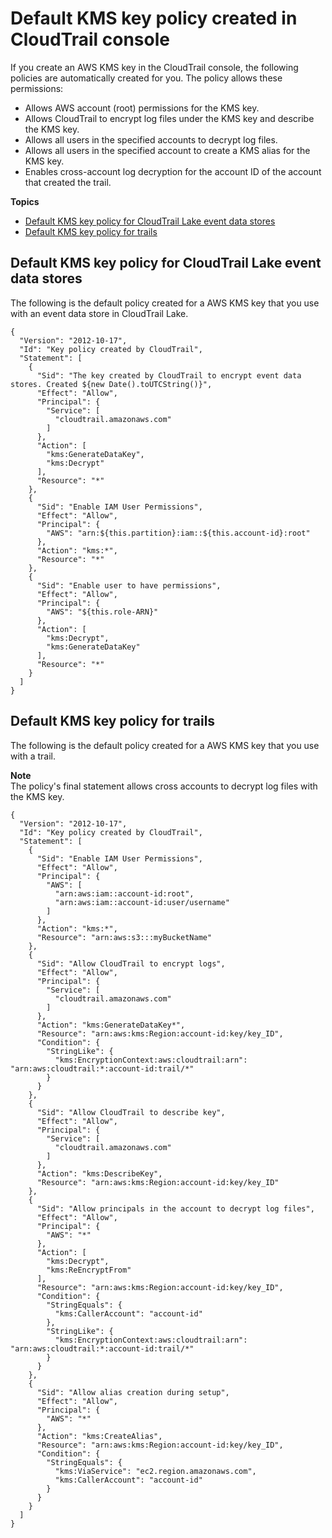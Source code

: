 # Default KMS key policy created in CloudTrail console<a name="default-kms-key-policy"></a>

If you create an AWS KMS key in the CloudTrail console, the following policies are automatically created for you\. The policy allows these permissions:
+ Allows AWS account \(root\) permissions for the KMS key\.
+ Allows CloudTrail to encrypt log files under the KMS key and describe the KMS key\.
+ Allows all users in the specified accounts to decrypt log files\.
+ Allows all users in the specified account to create a KMS alias for the KMS key\.
+ Enables cross\-account log decryption for the account ID of the account that created the trail\. 

**Topics**
+ [Default KMS key policy for CloudTrail Lake event data stores](#default-kms-key-policy-eds)
+ [Default KMS key policy for trails](#default-kms-key-policy-trail)

## Default KMS key policy for CloudTrail Lake event data stores<a name="default-kms-key-policy-eds"></a>

The following is the default policy created for a AWS KMS key that you use with an event data store in CloudTrail Lake\.

```
{
  "Version": "2012-10-17",
  "Id": "Key policy created by CloudTrail",
  "Statement": [
    {
      "Sid": "The key created by CloudTrail to encrypt event data stores. Created ${new Date().toUTCString()}",
      "Effect": "Allow",
      "Principal": {
        "Service": [
          "cloudtrail.amazonaws.com"
        ]
      },
      "Action": [
        "kms:GenerateDataKey",
        "kms:Decrypt"
      ],
      "Resource": "*"
    },
    {
      "Sid": "Enable IAM User Permissions",
      "Effect": "Allow",
      "Principal": {
        "AWS": "arn:${this.partition}:iam::${this.account-id}:root"
      },
      "Action": "kms:*",
      "Resource": "*"
    },
    {
      "Sid": "Enable user to have permissions",
      "Effect": "Allow",
      "Principal": {
        "AWS": "${this.role-ARN}"
      },
      "Action": [
        "kms:Decrypt",
        "kms:GenerateDataKey"
      ],
      "Resource": "*"
    }
  ]
}
```

## Default KMS key policy for trails<a name="default-kms-key-policy-trail"></a>

The following is the default policy created for a AWS KMS key that you use with a trail\.

**Note**  
The policy's final statement allows cross accounts to decrypt log files with the KMS key\.

```
{
  "Version": "2012-10-17",
  "Id": "Key policy created by CloudTrail",
  "Statement": [
    {
      "Sid": "Enable IAM User Permissions",
      "Effect": "Allow",
      "Principal": {
        "AWS": [
          "arn:aws:iam::account-id:root",
          "arn:aws:iam::account-id:user/username"
        ]
      },
      "Action": "kms:*",
      "Resource": "arn:aws:s3:::myBucketName"
    },
    {
      "Sid": "Allow CloudTrail to encrypt logs",
      "Effect": "Allow",
      "Principal": {
        "Service": [
          "cloudtrail.amazonaws.com"
        ]
      },
      "Action": "kms:GenerateDataKey*",
      "Resource": "arn:aws:kms:Region:account-id:key/key_ID",
      "Condition": {
        "StringLike": {
          "kms:EncryptionContext:aws:cloudtrail:arn": "arn:aws:cloudtrail:*:account-id:trail/*"
        }
      }
    },
    {
      "Sid": "Allow CloudTrail to describe key",
      "Effect": "Allow",
      "Principal": {
        "Service": [
          "cloudtrail.amazonaws.com"
        ]
      },
      "Action": "kms:DescribeKey",
      "Resource": "arn:aws:kms:Region:account-id:key/key_ID"
    },
    {
      "Sid": "Allow principals in the account to decrypt log files",
      "Effect": "Allow",
      "Principal": {
        "AWS": "*"
      },
      "Action": [
        "kms:Decrypt",
        "kms:ReEncryptFrom"
      ],
      "Resource": "arn:aws:kms:Region:account-id:key/key_ID",
      "Condition": {
        "StringEquals": {
          "kms:CallerAccount": "account-id"
        },
        "StringLike": {
          "kms:EncryptionContext:aws:cloudtrail:arn": "arn:aws:cloudtrail:*:account-id:trail/*"
        }
      }
    },
    {
      "Sid": "Allow alias creation during setup",
      "Effect": "Allow",
      "Principal": {
        "AWS": "*"
      },
      "Action": "kms:CreateAlias",
      "Resource": "arn:aws:kms:Region:account-id:key/key_ID",
      "Condition": {
        "StringEquals": {
          "kms:ViaService": "ec2.region.amazonaws.com",
          "kms:CallerAccount": "account-id"
        }
      }
    }
  ]
}
```
